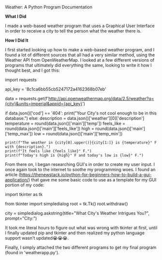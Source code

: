 Weather: A Python Program Documentation

**What I Did**

I made a web-based weather program that uses a Graphical User Interface in order to receive a city to tell the person what the weather there is.

**How I Did It**

I first started looking up how to make a web-based weather program, and I found a lot of different sources that all had a very similar method, using the Weather API from OpenWeatherMap. I looked at a few different versions of programs that ultimately did everything the same, looking to write it how I thought best, and I got this:

import requests

api_key = '8c1ca6bb55cb5247172a4162368b07eb'

data = requests.get(f'http://api.openweathermap.org/data/2.5/weather?q={city}&units=imperial&appid={api_key}')

if data.json()['cod'] == '404':
    print("Your City's not cool enough to be in this database.")
else:
    description = data.json()['weather'][0]['description']
    temperature = round(data.json()['main']['temp'])
    feels_like = round(data.json()['main']['feels_like'])
    high = round(data.json()['main']['temp_max'])
    low = round(data.json()['main']['temp_min'])

    print(f"The weather in {city[0].upper()}{city[1:]} is {temperature}° F with {description}.")
    print(f"It feels like {feels_like}° F.")
    print(f"Today's high is {high}° F and today's low is {low}° F.")

From there on, I began researching GUI's in order to create my user input. I once again took to the internet to soothe my programming woes. I found an article (https://thenewstack.io/python-for-beginners-how-to-build-a-gui-application/) that gave me some basic code to use as a template for my GUI portion of my code:

import tkinter as tk

from tkinter import simpledialog
root = tk.Tk()
root.withdraw()

city = simpledialog.askstring(title="What City's Weather Intrigues You?", prompt="City:")

It took me literal hours to figure out what was wrong with tkinter at first, until I finally updated pip and tkinter and then realized my python language support wasn't updated😭😭😭.

Finally, I simply attached the two different programs to get my final program (found in 'weatherapp.py').
